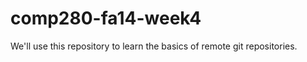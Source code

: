 comp280-fa14-week4
==================

We'll use this repository to learn the basics of remote git repositories.
